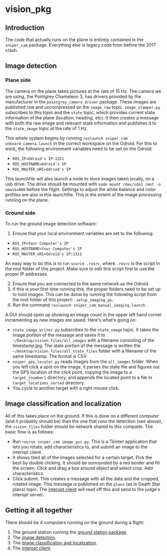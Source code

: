 # vision_pkg

## Introduction
The code that actually runs on the plane is entirely contained in the `sniper_cam` package. Everything else is legacy code from before the 2017 crash.

## Image detection
### Plane side
The camera on the plane takes pictures at the rate of 15 Hz. The camera we are using, the Pointgrey Chameleon 3, has drivers provided by the manufacturer in the `pointgrey_camera_driver` package. These images are published raw and uncompressed on the `image_raw` topic. `image_stamper.py` subscribes to this topic and the `state` topic, which provides current state information of the plane (location, heading, etc). It then creates a message with both the raw image and relevant state information and publishes it to the `state_image` topic at the rate of 1 Hz.

This whole system begins by running `roslaunch sniper_cam onboard_camera.launch` in the correct workspace on the Odroid. For this to work, the following environment variables need to be set on the Odroid:
* `ROS_IP=Odroid's IP:1311`
* `ROS_HOSTNAME=Odroid's IP`
* `ROS_MASTER_URI=Odriod's IP`

This launchfile will also launch a node to store images taken locally, on a usb drive. The drive should be mounted with `sudo mount /dev/sda1 /mnt -o umask=000` before the flight.
Settings to adjust the white balance and color profiles are also in this launchfile. This is the extent of the image processing running on the plane.

### Ground side
To run the ground image detection software:
1. Ensure that your local environment variables are set to the following:
* `ROS_IP=Your Computer's IP`
* `ROS_HOSTNAME=Your Computer's IP`
* `ROS_MASTER_URI=Odroid's IP:1311`

An easy way to do this is to run `source .rosrc`, where `.rosrc` is the script in the root folder of this project. Make sure to edit this script first to use the proper IP addresses.

2. Ensure that you are connected to the same network as the Odroid.
3. If this is your first time running this, the proper folders need to be set up to hold images. This can be donw by running the following script from the root folder of this project: `.setup_imaging_gs`.
4. Run the command `roslaunch sniper_cam manual_imaging.launch`.

A GUI should open up showing an image count in the upper left hand corner incrementing as new images are saved. Here's what's going on:
* `state_image_writer.py` subscribes to the `state_image` topic. It takes the image portion of the message and saves it to `~/Desktop/vision_files/all_images` with a filename consisting of the timestamp.jpg. The state portion of the message is written the `~/Desktop/vision_files/all_state_files` folder with a filename of the same timestamp. The format is CSV.
* `sniper_geo_locator.py` reads images from the `all_images` folder. When you left click a spot on the image, it parses the state file and figures out the GPS location of the click point, copying the image to a `target_[number]` directory, and appends the located point to a file in `target_locations_sorted` directory.
* You cycle to another target with a right mouse click. 

## Image classification and localization
All of this takes place on the ground. If this is done on a different computer (and it probably should be) than the one that runs the detection (see above), the `vision_files` folder should be network shared to this computer. The basic flow is as follows:
* Run `rosrun sniper_cam image_gui.py`. This is a Tkinter application that lets you rotate, add characteristics to, and submit an image to the interopt client. 
* It shows tiled all of the images selected for a certain target. Pick the best by double clicking. It should be surrounded by a red border and fill the screen. Click and drag a box around object and select crop. Add characteristics.
* Click submit. This creates a message with all the data and the cropped, rotated image. This message is published on the `plans` (as in Death Star plans) topic. The [interopt client](https://github.com/BYU-AUVSI/interop_pkg) will read off this and send to the judge's interopt server.

## Getting it all together
There should be 4 computers running on the ground during a flight:
1. The ground station running the [ground station package](https://github.com/BYU-AUVSI/GroundStation). 
2. The [image detection](#image-detection).
3. The [image classification and localization](#image-classification-and-localization).
4. The [interopt client](https://github.com/BYU-AUVSI/interop_pkg).

